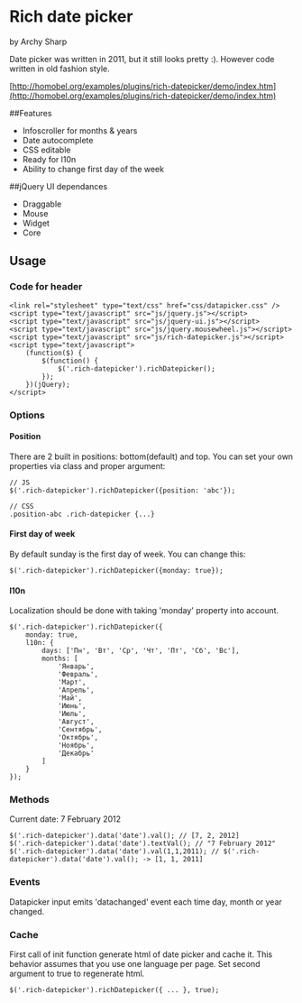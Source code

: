
# Rich date picker
by Archy Sharp

Date picker was written in 2011, but it still looks pretty :). However code written in old fashion style.

[http://homobel.org/examples/plugins/rich-datepicker/demo/index.htm](http://homobel.org/examples/plugins/rich-datepicker/demo/index.htm)

##Features

* Infoscroller for months & years
* Date autocomplete
* CSS editable
* Ready for l10n
* Ability to change first day of the week

##jQuery UI dependances

* Draggable
* Mouse
* Widget
* Core

## Usage

### Code for header

	<link rel="stylesheet" type="text/css" href="css/datapicker.css" />
	<script type="text/javascript" src="js/jquery.js"></script>
	<script type="text/javascript" src="js/jquery-ui.js"></script>
	<script type="text/javascript" src="js/jquery.mousewheel.js"></script>
	<script type="text/javascript" src="js/rich-datepicker.js"></script>
	<script type="text/javascript">
		(function($) {
			$(function() {
				$('.rich-datepicker').richDatepicker();
			});
		})(jQuery);
	</script>

### Options

#### Position

There are 2 built in positions: bottom(default) and top. You can set your own properties via class and proper argument:

	// JS
	$('.rich-datepicker').richDatepicker({position: 'abc'});

	// CSS
	.position-abc .rich-datepicker {...}

#### First day of week

By default sunday is the first day of week. You can change this:

	$('.rich-datepicker').richDatepicker({monday: true});

#### l10n

Localization should be done with taking 'monday' property into account.

	$('.rich-datepicker').richDatepicker({
		monday: true,
		l10n: {
			days: ['Пн', 'Вт', 'Ср', 'Чт', 'Пт', 'Сб', 'Вс'],
			months: [
				'Январь',
				'Февраль',
				'Март',
				'Апрель',
				'Май',
				'Июнь',
				'Июль',
				'Август',
				'Сентябрь',
				'Октябрь',
				'Ноябрь',
				'Декабрь'
			]
		}
	});

### Methods

Current date: 7 February 2012

	$('.rich-datepicker').data('date').val(); // [7, 2, 2012]
	$('.rich-datepicker').data('date').textVal(); // "7 February 2012"
	$('.rich-datepicker').data('date').val(1,1,2011); // $('.rich-datepicker').data('date').val(); -> [1, 1, 2011]

### Events

Datapicker input emits 'datachanged' event each time day, month or year changed.

### Cache

First call of init function generate html of date picker and cache it. This behavior assumes that you use one language per page. Set second argument to true to regenerate html.

	$('.rich-datepicker').richDatepicker({ ... }, true);
